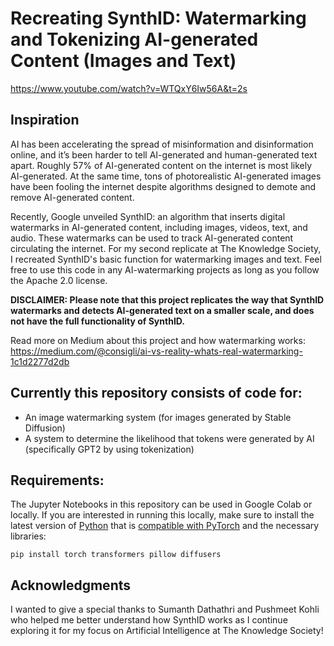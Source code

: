 # Recreating SynthID: Watermarking and Tokenizing AI-generated Content (Images and Text)

https://www.youtube.com/watch?v=WTQxY6Iw56A&t=2s

## Inspiration

AI has been accelerating the spread of misinformation and disinformation online, and it’s been harder to tell AI-generated and human-generated text apart. Roughly 57% of AI-generated content on the internet is most likely AI-generated. At the same time, tons of photorealistic AI-generated images have been fooling the internet despite algorithms designed to demote and remove AI-generated content.

Recently, Google unveiled SynthID: an algorithm that inserts digital watermarks in AI-generated content, including images, videos, text, and audio. These watermarks can be used to track AI-generated content circulating the internet. For my second replicate at The Knowledge Society, I recreated SynthID's basic function for watermarking images and text. Feel free to use this code in any AI-watermarking projects as long as you follow the Apache 2.0 license. 

**DISCLAIMER: Please note that this project replicates the way that SynthID watermarks and detects AI-generated text on a smaller scale, and does not have the full functionality of SynthID.**

Read more on Medium about this project and how watermarking works: https://medium.com/@consigli/ai-vs-reality-whats-real-watermarking-1c1d2277d2db

## Currently this repository consists of code for:

* An image watermarking system (for images generated by Stable Diffusion)
* A system to determine the likelihood that tokens were generated by AI (specifically GPT2 by using tokenization)

## Requirements:

The Jupyter Notebooks in this repository can be used in Google Colab or locally. If you are interested in running this locally, make sure to install the latest version of [Python](https://www.python.org/downloads) that is [compatible with PyTorch](https://pytorch.org/get-started/locally/) and the necessary libraries:

```
pip install torch transformers pillow diffusers
```

## Acknowledgments

I wanted to give a special thanks to Sumanth Dathathri and Pushmeet Kohli who helped me better understand how SynthID works as I continue exploring it for my focus on Artificial Intelligence at The Knowledge Society!

